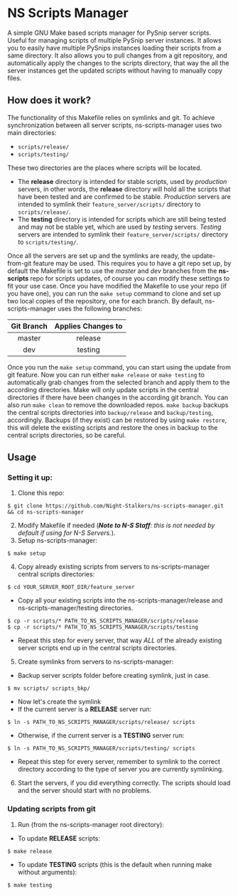 # NS Scripts Manager
A simple GNU Make based scripts manager for PySnip server scripts. Useful for managing scripts of multiple PySnip server instances. It allows you to easily have multiple PySnips instances loading their scripts from a same directory. It also allows you to pull changes from a git repository, and automatically apply the changes to the scripts directory, that way the all the server instances get the updated scripts without having to manually copy files.

## How does it work?
The functionality of this Makefile relies on symlinks and git. To achieve synchronization between all server scripts, ns-scripts-manager uses two main directories:
* `scripts/release/`
* `scripts/testing/`

These two directories are the places where scripts will be located. 
* The **release** directory is intended for stable scripts, used by _production_ servers, in other words, the **release** directory will hold all the scripts that have been tested and are confirmed to be stable. _Production_ servers are intended to symlink their `feature_server/scripts/` directory to `scripts/release/`.
* The **testing** directory is intended for scripts which are still being tested and may not be stable yet, which are used by _testing_ servers. _Testing_ servers are intended to symlink their `feature_server/scripts/` directory to `scripts/testing/`.

Once all the servers are set up and the symlinks are ready, the update-from-git feature may be used. This requires you to have a git repo set up, by default the Makefile is set to use the *master* and *dev* branches from the **ns-scripts** repo for scripts updates, of course you can modify these settings to fit your use case. Once you have modified the Makefile to use your repo (if you have one), you can run the `make setup` command to clone and set up two local copies of the repository, one for each branch. By default, ns-scripts-manager uses the following branches:


| Git Branch | Applies Changes to |
| :---: | :---: |
| master | release |
| dev | testing |


Once you run the `make setup` command, you can start using the update from git feature. Now you can run either `make release` or `make testing` to automatically grab changes from the selected branch and apply them to the according directories. Make will only update scripts in the central directories if there have been changes in the according git branch. You can also run `make clean` to remove the downloaded repos. `make backup` backups the central scripts directories into `backup/release` and `backup/testing`, accordingly. Backups (if they exist) can be restored by using `make restore`, this will delete the existing scripts and restore the ones in backup to the central scripts directories, so be careful. 

## Usage
### Setting it up:
1. Clone this repo:

```console
$ git clone https://github.com/Night-Stalkers/ns-scripts-manager.git && cd ns-scripts-manager
```

2. Modify Makefile if needed (***Note to N-S Staff**: this is not needed by default if using for N-S Servers.*).
3. Setup ns-scripts-manager:

```console
$ make setup
```
4. Copy already existing scripts from servers to ns-scripts-manager central scripts directories:
```console
$ cd YOUR_SERVER_ROOT_DIR/feature_server
```
- Copy all your existing scripts into the ns-scripts-manager/release and ns-scripts-manager/testing directories.
```console
$ cp -r scripts/* PATH_TO_NS_SCRIPTS_MANAGER/scripts/release
$ cp -r scripts/* PATH_TO_NS_SCRIPTS_MANAGER/scripts/testing
```
- Repeat this step for every server, that way *ALL* of the already existing server scripts end up in the central scripts directories.

5. Create symlinks from servers to ns-scripts-manager:
- Backup server scripts folder before creating symlink, just in case.
```console
$ mv scripts/ scripts_bkp/
```
- Now let's create the symlink
- If the current server is a **RELEASE** server run:
```console
$ ln -s PATH_TO_NS_SCRIPTS_MANAGER/scripts/release/ scripts
```
- Otherwise, if the current server is a **TESTING** server run:
```console
$ ln -s PATH_TO_NS_SCRIPTS_MANAGER/scripts/testing/ scripts
```
- Repeat this step for every server, remember to symlink to the correct directory according to the type of server you are currently symlinking.

6. Start the servers, if you did everything correctly. The scripts should load and the server should start with no problems.

### Updating scripts from git

1. Run (from the ns-scripts-manager root directory):
- To update **RELEASE** scripts:
```console
$ make release
```
- To update **TESTING** scripts (this is the default when running make without arguments):
```console
$ make testing
```
